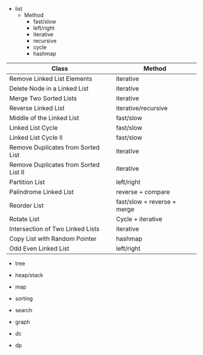 * list
  * Method
    * fast/slow
    * left/right
    * iterative
    * recursive
    * cycle
    * hashmap

|  Class | Method |
|  ----  | ----  |
| Remove Linked List Elements               | iterative                    |
| Delete Node in a Linked List              | iterative                    |
| Merge Two Sorted Lists                    | iterative                    |
| Reverse Linked List                       | iterative/recursive          |
| Middle of the Linked List                 | fast/slow                    |
| Linked List Cycle                         | fast/slow                    |
| Linked List Cycle II                      | fast/slow                    |
| Remove Duplicates from Sorted List        | iterative                    |
| Remove Duplicates from Sorted List II     | iterative                    |
| Partition List                            | left/right                   |
| Palindrome Linked List                    | reverse + compare            |
| Reorder List                              | fast/slow + reverse + merge  |
| Rotate List                               | Cycle + iterative            |
| Intersection of Two Linked Lists          | iterative                    |
| Copy List with Random Pointer             | hashmap                      |
| Odd Even Linked List                      | left/right                   |

* tree


* heap/stack

* map

* sorting

* search

* graph

* dc

* dp